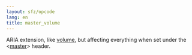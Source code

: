 ```yaml
---
layout: sfz/opcode
lang: en
title: master_volume
---
```

ARIA extension, like [volume](volume), but affecting everything when set
under the <[master](/headers/master)> header.
